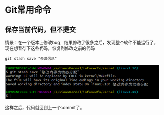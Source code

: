 # Git常用命令



## 保存当前代码，但不提交

情景：在一个版本上修改bug，结果修改了很多之后，发现整个软件不能运行了，现在想暂存下这些代码，恢复到修改之前的代码



```shell
git stash save "修改信息"
```



![image-20201210193321666](https://raw.githubusercontent.com/supermanc88/ImageSources/master/image-20201210193321666.png)

这样之后，代码就回到上一个commit了。



